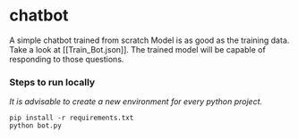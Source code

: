 # chatbot
A simple chatbot trained from scratch
Model is as good as the training data.
Take a look at [[Train_Bot.json]]. The trained model will be capable of responding to those questions.
 
### Steps to run locally

_It is advisable to create a new environment for every python project._

```
pip install -r requirements.txt
python bot.py
```
